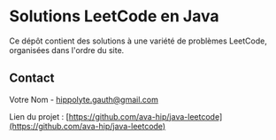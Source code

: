 # Solutions LeetCode en Java

Ce dépôt contient des solutions à une variété de problèmes LeetCode, organisées dans l'ordre du site.

## Contact

Votre Nom - [hippolyte.gauth@gmail.com](mailto:votre-email@example.com)

Lien du projet : [https://github.com/ava-hip/java-leetcode](https://github.com/ava-hip/java-leetcode)

